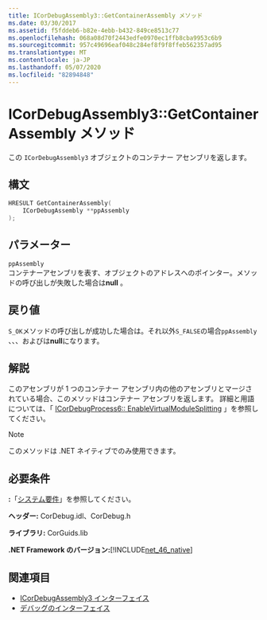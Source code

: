 ```yaml
---
title: ICorDebugAssembly3::GetContainerAssembly メソッド
ms.date: 03/30/2017
ms.assetid: f5fddeb6-b82e-4ebb-b432-849ce8513c77
ms.openlocfilehash: 068a08d70f2443edfe0970ec1ffb8cba9953c6b9
ms.sourcegitcommit: 957c49696eaf048c284ef8f9f8ffeb562357ad95
ms.translationtype: MT
ms.contentlocale: ja-JP
ms.lasthandoff: 05/07/2020
ms.locfileid: "82894848"
---
```

# <a name="icordebugassembly3getcontainerassembly-method"></a>ICorDebugAssembly3::GetContainerAssembly メソッド
この `ICorDebugAssembly3` オブジェクトのコンテナー アセンブリを返します。  
  
## <a name="syntax"></a>構文  
  
```cpp  
HRESULT GetContainerAssembly(  
    ICorDebugAssembly **ppAssembly  
);  
```  
  
## <a name="parameters"></a>パラメーター  
 `ppAssembly`  
 コンテナーアセンブリを表す、オブジェクトのアドレスへのポインター。メソッドの呼び出しが失敗した場合は**null** 。  
  
## <a name="return-value"></a>戻り値  
 `S_OK`メソッドの呼び出しが成功した場合は。それ以外`S_FALSE`の場合`ppAssembly` 、、、およびは**null**になります。  
  
## <a name="remarks"></a>解説  
 このアセンブリが 1 つのコンテナー アセンブリ内の他のアセンブリとマージされている場合、このメソッドはコンテナー アセンブリを返します。 詳細と用語については、「 [ICorDebugProcess6:: EnableVirtualModuleSplitting](icordebugprocess6-enablevirtualmodulesplitting-method.md) 」を参照してください。  
  
> [!NOTE]
> このメソッドは .NET ネイティブでのみ使用できます。  
  
## <a name="requirements"></a>必要条件  
 **:**「[システム要件](../../get-started/system-requirements.md)」を参照してください。  
  
 **ヘッダー:** CorDebug.idl、CorDebug.h  
  
 **ライブラリ:** CorGuids.lib  
  
 **.NET Framework のバージョン:**[!INCLUDE[net_46_native](../../../../includes/net-46-native-md.md)]  
  
## <a name="see-also"></a>関連項目

- [ICorDebugAssembly3 インターフェイス](icordebugassembly3-interface.md)
- [デバッグのインターフェイス](debugging-interfaces.md)
